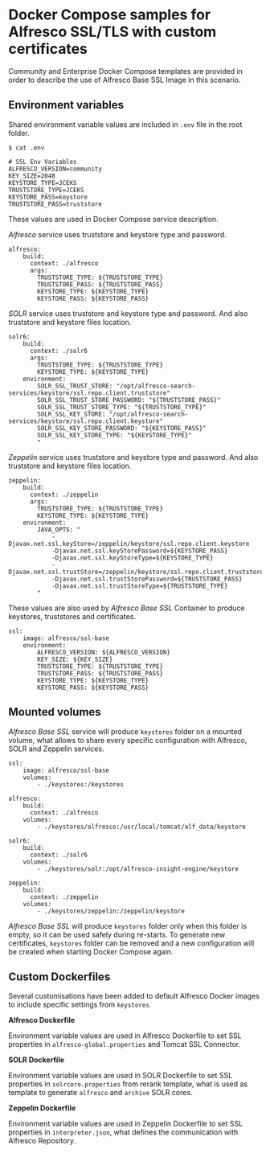 # Docker Compose samples for Alfresco SSL/TLS with custom certificates

Community and Enterprise Docker Compose templates are provided in order to describe the use of Alfresco Base SSL Image in this scenario.

## Environment variables

Shared environment variable values are included in `.env` file in the root folder.

```
$ cat .env

# SSL Env Variables
ALFRESCO_VERSION=community
KEY_SIZE=2048
KEYSTORE_TYPE=JCEKS
TRUSTSTORE_TYPE=JCEKS
KEYSTORE_PASS=keystore
TRUSTSTORE_PASS=truststore
```

These values are used in Docker Compose service description.

*Alfresco* service uses truststore and keystore type and password.

```
alfresco:
    build:
      context: ./alfresco
      args:
        TRUSTSTORE_TYPE: ${TRUSTSTORE_TYPE}
        TRUSTSTORE_PASS: ${TRUSTSTORE_PASS}
        KEYSTORE_TYPE: ${KEYSTORE_TYPE}
        KEYSTORE_PASS: ${KEYSTORE_PASS}
```

*SOLR* service uses truststore and keystore type and password. And also truststore and keystore files location.

```
solr6:
    build:
      context: ./solr6
      args:
        TRUSTSTORE_TYPE: ${TRUSTSTORE_TYPE}
        KEYSTORE_TYPE: ${KEYSTORE_TYPE}
    environment:
        SOLR_SSL_TRUST_STORE: "/opt/alfresco-search-services/keystore/ssl.repo.client.truststore"
        SOLR_SSL_TRUST_STORE_PASSWORD: "${TRUSTSTORE_PASS}"
        SOLR_SSL_TRUST_STORE_TYPE: "${TRUSTSTORE_TYPE}"
        SOLR_SSL_KEY_STORE: "/opt/alfresco-search-services/keystore/ssl.repo.client.keystore"
        SOLR_SSL_KEY_STORE_PASSWORD: "${KEYSTORE_PASS}"
        SOLR_SSL_KEY_STORE_TYPE: "${KEYSTORE_TYPE}"
        "
```

*Zeppelin* service uses truststore and keystore type and password. And also truststore and keystore files location.

```
zeppelin:
    build:
      context: ./zeppelin
      args:
        TRUSTSTORE_TYPE: ${TRUSTSTORE_TYPE}
        KEYSTORE_TYPE: ${KEYSTORE_TYPE}
    environment:
        JAVA_OPTS: "
            -Djavax.net.ssl.keyStore=/zeppelin/keystore/ssl.repo.client.keystore
            -Djavax.net.ssl.keyStorePassword=${KEYSTORE_PASS}
            -Djavax.net.ssl.keyStoreType=${KEYSTORE_TYPE}
            -Djavax.net.ssl.trustStore=/zeppelin/keystore/ssl.repo.client.truststore
            -Djavax.net.ssl.trustStorePassword=${TRUSTSTORE_PASS}
            -Djavax.net.ssl.trustStoreType=${TRUSTSTORE_TYPE}
        "
```

These values are also used by *Alfresco Base SSL* Container to produce keystores, truststores and certificates.

```
ssl:
    image: alfresco/ssl-base
    environment:
        ALFRESCO_VERSION: ${ALFRESCO_VERSION}
        KEY_SIZE: ${KEY_SIZE}
        TRUSTSTORE_TYPE: ${TRUSTSTORE_TYPE}
        TRUSTSTORE_PASS: ${TRUSTSTORE_PASS}
        KEYSTORE_TYPE: ${KEYSTORE_TYPE}
        KEYSTORE_PASS: ${KEYSTORE_PASS}
```

## Mounted volumes

*Alfresco Base SSL* service will produce `keystores` folder on a mounted volume, what allows to share every specific configuration with Alfresco, SOLR and Zeppelin services.

```
ssl:
    image: alfresco/ssl-base
    volumes:
        - ./keystores:/keystores

alfresco:
    build:
      context: ./alfresco
    volumes:
        - ./keystores/alfresco:/usr/local/tomcat/alf_data/keystore

solr6:
    build:
      context: ./solr6
    volumes:
        - ./keystores/solr:/opt/alfresco-insight-engine/keystore

zeppelin:
    build:
      context: ./zeppelin
    volumes:
        - ./keystores/zeppelin:/zeppelin/keystore

```

*Alfresco Base SSL* will produce `keystores` folder only when this folder is empty, so it can be used safely during re-starts. To generate new certificates, `keystores` folder can be removed and a new configuration will be created when starting Docker Compose again.


## Custom Dockerfiles

Several customisations have been added to default Alfresco Docker images to include specific settings from `keystores`.

**Alfresco Dockerfile**

Environment variable values are used in Alfresco Dockerfile to set SSL properties in `alfresco-global.properties` and Tomcat SSL Connector.

**SOLR Dockerfile**

Environment variable values are used in SOLR Dockerfile to set SSL properties in `solrcore.properties` from rerank template, what is used as template to generate `alfresco` and `archive` SOLR cores.

**Zeppelin Dockerfile**

Environment variable values are used in Zeppelin Dockerfile to set SSL properties in `interpreter.json`, what defines the communication with Alfresco Repository.
